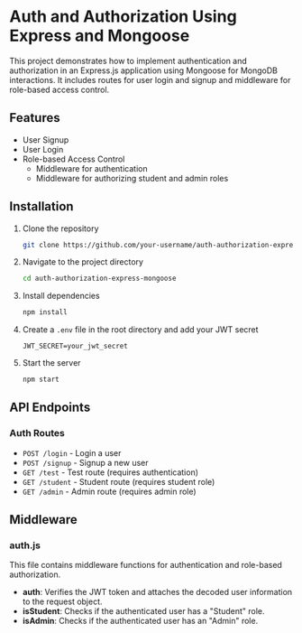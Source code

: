 # Auth and Authorization Using Express and Mongoose

This project demonstrates how to implement authentication and authorization in an Express.js
application using Mongoose for MongoDB interactions. It includes routes for user login and 
signup and middleware for role-based access control.

## Features

- User Signup
- User Login
- Role-based Access Control
  - Middleware for authentication
  - Middleware for authorizing student and admin roles

## Installation

1. Clone the repository
    ```bash
    git clone https://github.com/your-username/auth-authorization-express-mongoose.git
    ```

2. Navigate to the project directory
    ```bash
    cd auth-authorization-express-mongoose
    ```

3. Install dependencies
    ```bash
    npm install
    ```

4. Create a `.env` file in the root directory and add your JWT secret
    ```
    JWT_SECRET=your_jwt_secret
    ```

5. Start the server
    ```bash
    npm start
    ```

## API Endpoints

### Auth Routes

- `POST /login` - Login a user
- `POST /signup` - Signup a new user
- `GET /test` - Test route (requires authentication)
- `GET /student` - Student route (requires student role)
- `GET /admin` - Admin route (requires admin role)

## Middleware

### auth.js

This file contains middleware functions for authentication and role-based authorization.

- **auth**: Verifies the JWT token and attaches the decoded user information to the request object.
- **isStudent**: Checks if the authenticated user has a "Student" role.
- **isAdmin**: Checks if the authenticated user has an "Admin" role.
